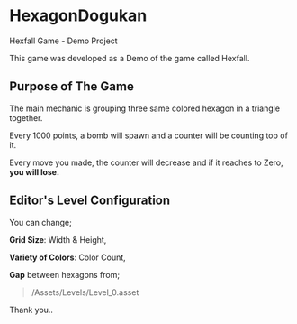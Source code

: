 # HexagonDogukan
Hexfall Game - Demo Project

This game was developed as a Demo of the game called Hexfall.

## Purpose of The Game
The main mechanic is grouping three same colored hexagon in a triangle together.

Every 1000 points, a bomb will spawn and a counter will be counting top of it. 

Every move you made, the counter will decrease and if it reaches to Zero, **you will lose.**

## Editor's Level Configuration
You can change;

**Grid Size**: Width & Height, 

**Variety of Colors**: Color Count,

**Gap** between hexagons from;
> /Assets/Levels/Level_0.asset 




Thank you..
